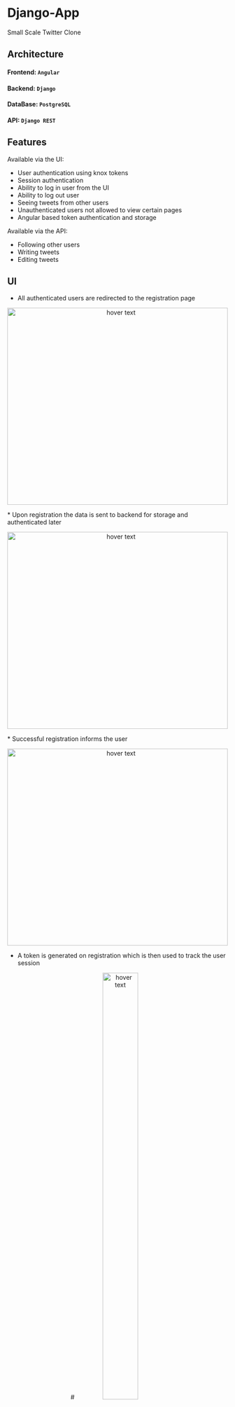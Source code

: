 # Django-App
Small Scale Twitter Clone

## Architecture

#### Frontend: `Angular`
#### Backend: `Django`
#### DataBase: `PostgreSQL`
#### API: `Django REST`
 
## Features
Available via the UI:
* User authentication using knox tokens
* Session authentication
* Ability to log in user from the UI
* Ability to log out user
* Seeing tweets from other users
* Unauthenticated users not allowed to view certain pages
* Angular based token authentication and storage

Available via the API:

* Following other users
* Writing tweets
* Editing tweets


## UI 
* All authenticated users are redirected to the registration page
<p align="center">
  <img src="https://github.com/feysalaf/Django-App/blob/master/readme/screens/regpage.png" width="100%" height="450" title="hover text">
</p>
* Upon registration the data is sent to backend for storage and authenticated later 

<p align="center">
  <img src="https://github.com/feysalaf/Django-App/blob/master/readme/screens/reg2.png" width="100%" height="450" title="hover text">
</p>
* Successful registration informs the user 
<p align="center">
  <img src="https://github.com/feysalaf/Django-App/blob/master/readme/screens/reg3.png" width="100%" height="450" title="hover text">
</p>

* A token is generated on registration which is then used to track the user session 

<p align="center">#
  <img src="https://github.com/feysalaf/Django-App/blob/master/readme/screens/auth.png" width="40%" height="50%" title="hover text">
</p>

* User is afterwards redirected to the home page 
<p align="center">
  <img src="https://github.com/feysalaf/Django-App/blob/master/readme/screens/h1.png" width="100%" height="450" title="hover text">
</p>

## Log In Process

* After registration user logs in by providing the proper details

<p align="center">
  <img src="https://github.com/feysalaf/Django-App/blob/master/readme/screens/log1.png" width="100%" height="450" title="hover text">
</p>

* A token is generated upon login as well, angular uses this and adds it to the header of every request made by the user
<p align="center">
  <img src="https://github.com/feysalaf/Django-App/blob/master/readme/screens/log2.png" width="40%" height="50%" title="hover text">
</p>

## Log Out Process
* Upon logging out, the token is deleted from storage and user is redirected to the `registration` page again.


## Backend 

* The backend contains the respective tables in the `twitterdb` database. 
<p align="center">
  <img src="https://github.com/feysalaf/Django-App/blob/master/readme/screens/backend.png" width="100%" height="450" title="hover text">
</p>
 
